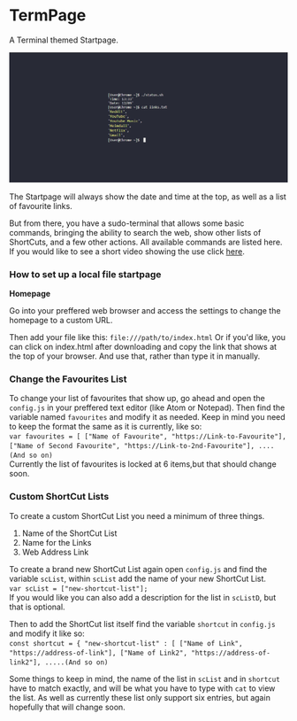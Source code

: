 # TermPage

A Terminal themed Startpage.

![Screenshot](home.PNG?raw=true "Screenshot")

The Startpage will always show the date and time at the top, as well as a list of favourite links.

But from there, you have a sudo-terminal that allows some basic commands, bringing the ability to search the web, show other lists of ShortCuts, and a few other actions.
All available commands are listed here.
If you would like to see a short video showing the use click <a href="https://www.youtube.com/embed/DjoGSAESUW0">here</a>.

### How to set up a local file startpage

**Homepage**

Go into your preffered web browser and access the settings to change the homepage to a custom URL.

Then add your file like this: `file:///path/to/index.html`
Or if you'd like, you can click on index.html after downloading and copy the link that shows at the top of your browser. And use that, rather than type it in manually.

### Change the Favourites List
To change your list of favourites that show up, go ahead and open the `config.js` in your preffered text editor (like Atom or Notepad).
Then find the variable named `favourites` and modify it as needed. 
Keep in mind you need to keep the format the same as it is currently, like so: <br>
`var favourites = [ ["Name of Favourite", "https://Link-to-Favourite"], ["Name of Second Favourite", "https://Link-to-2nd-Favourite"], ....(And so on)` <br>
Currently the list of favourites is locked at 6 items,but that should change soon.

### Custom ShortCut Lists
To create a custom ShortCut List you need a minimum of three things.
1. Name of the ShortCut List
2. Name for the Links
3. Web Address Link

To create a brand new ShortCut List again open `config.js` and find the variable `scList`, within `scList` add the name of your new ShortCut List.<br>
`var scList = ["new-shortcut-list"];`<br>
If you would like you can also add a description for the list in `scListD`, but that is optional.

Then to add the ShortCut list itself find the variable `shortcut` in `config.js` and modify it like so:<br>
`const shortcut = {
  "new-shortcut-list" : [ ["Name of Link", "https://address-of-link"], ["Name of Link2", "https://address-of-link2"], .....(And so on)`<br>
  
Some things to keep in mind, the name of the list in `scList` and in `shortcut` have to match exactly, and will be what you have to type with `cat` to view the list.
As well as currently these list only support six entries, but again hopefully that will change soon.
